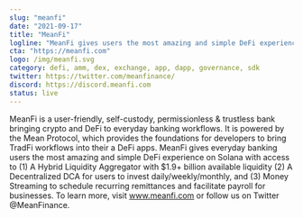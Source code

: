 ```yaml
---
slug: "meanfi"
date: "2021-09-17"
title: "MeanFi"
logline: "MeanFi gives users the most amazing and simple DeFi experience on Solana."
cta: "https://meanfi.com"
logo: /img/meanfi.svg
category: defi, amm, dex, exchange, app, dapp, governance, sdk
twitter: https://twitter.com/meanfinance/
discord: https://discord.meanfi.com
status: live
---
```


MeanFi is a user-friendly, self-custody, permissionless & trustless bank bringing crypto and DeFi to everyday banking workflows. It is powered by the Mean Protocol, which provides the foundations for developers to bring TradFi workflows into their a DeFi apps. MeanFi gives everyday banking users the most amazing and simple DeFi experience on Solana with access to (1) A Hybrid Liquidity Aggregator with $1.9+ billion available liquidity (2) A Decentralized DCA for users to invest daily/weekly/monthly, and (3) Money Streaming to schedule recurring remittances and facilitate payroll for businesses. To learn more, visit www.meanfi.com or follow us on Twitter @MeanFinance.
